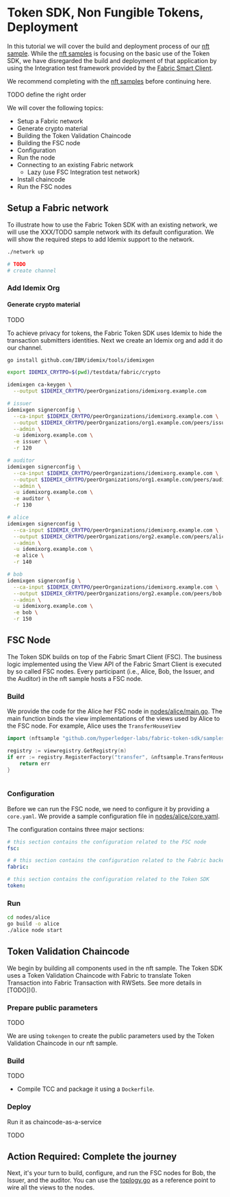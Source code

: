 # Token SDK, Non Fungible Tokens, Deployment

In this tutorial we will cover the build and deployment process of our [nft sample](../nft).
While the [nft samples](../nft) is focusing on the basic use of the Token SDK, we have disregarded the build and deployment of that application by using the Integration test framework provided by the [Fabric Smart Client](https://github.com/hyperledger-labs/fabric-smart-client).

We recommend completing with the [nft samples](../nft) before continuing here.

TODO define the right order

We will cover the following topics:
- Setup a Fabric network
- Generate crypto material
- Building the Token Validation Chaincode
- Building the FSC node
- Configuration
- Run the node
- Connecting to an existing Fabric network
  - Lazy (use FSC Integration test network)
- Install chaincode
- Run the FSC nodes

## Setup a Fabric network

To illustrate how to use the Fabric Token SDK with an existing network, we will use the XXX/TODO sample network with its default configuration.
We will show the required steps to add Idemix support to the network.

```bash
./network up

# TODO
# create channel
```

### Add Idemix Org



#### Generate crypto material

TODO

To achieve privacy for tokens, the Fabric Token SDK uses Idemix to hide the transaction submitters identities. 
Next we create an Idemix org and add it do our channel.


```bash
go install github.com/IBM/idemix/tools/idemixgen

export IDEMIX_CRYTPO=$(pwd)/testdata/fabric/crypto

idemixgen ca-keygen \
  --output $IDEMIX_CRYTPO/peerOrganizations/idemixorg.example.com

# issuer
idemixgen signerconfig \
  --ca-input $IDEMIX_CRYTPO/peerOrganizations/idemixorg.example.com \
  --output $IDEMIX_CRYTPO/peerOrganizations/org1.example.com/peers/issuer.org1.example.com/extraids/idemix \
  --admin \
  -u idemixorg.example.com \
  -e issuer \
  -r 120

# auditor
idemixgen signerconfig \
  --ca-input $IDEMIX_CRYTPO/peerOrganizations/idemixorg.example.com \
  --output $IDEMIX_CRYTPO/peerOrganizations/org1.example.com/peers/auditor.org1.example.com/extraids/idemix \
  --admin \
  -u idemixorg.example.com \
  -e auditor \
  -r 130

# alice
idemixgen signerconfig \
  --ca-input $IDEMIX_CRYTPO/peerOrganizations/idemixorg.example.com \
  --output $IDEMIX_CRYTPO/peerOrganizations/org2.example.com/peers/alice.org2.example.com/extraids/idemix \
  --admin \
  -u idemixorg.example.com \
  -e alice \
  -r 140

# bob
idemixgen signerconfig \
  --ca-input $IDEMIX_CRYTPO/peerOrganizations/idemixorg.example.com \
  --output $IDEMIX_CRYTPO/peerOrganizations/org2.example.com/peers/bob.org2.example.com/extraids/idemix \
  --admin \
  -u idemixorg.example.com \
  -e bob \
  -r 150
```

## FSC Node

The Token SDK builds on top of the Fabric Smart Client (FSC). The business logic implemented using the View API of the Fabric Smart Client is executed by so called FSC nodes. Every participant (i.e., Alice, Bob, the Issuer, and the Auditor) in the nft sample hosts a FSC node. 

### Build

We provide the code for the Alice her FSC node in [nodes/alice/main.go]().
The main function binds the view implementations of the views used by Alice to the FSC node.
For example, Alice uses the `TransferHouseView` 

```go
import (nftsample "github.com/hyperledger-labs/fabric-token-sdk/samples/nft/views")

registry := viewregistry.GetRegistry(n)
if err := registry.RegisterFactory("transfer", &nftsample.TransferHouseViewFactory{}); err != nil {
    return err
}
		
```

### Configuration

Before we can run the FSC node, we need to configure it by providing a `core.yaml`.
We provide a sample configuration file in [nodes/alice/core.yaml]().

The configuration contains three major sections:
```yaml
# this section contains the configuration related to the FSC node
fsc:

# # this section contains the configuration related to the Fabric backend
fabric:

# this section contains the configuration related to the Token SDK
token:
```

### Run

```bash
cd nodes/alice
go build -o alice
./alice node start
```

## Token Validation Chaincode

We begin by building all components used in the nft sample.
The Token SDK uses a Token Validation Chaincode with Fabric to translate Token Transaction into Fabric Transaction with RWSets.
See more details in [TODO])().

### Prepare public parameters

TODO

We are using `tokengen` to create the public parameters used by the Token Validation Chaincode in our nft sample.

### Build

TODO

- Compile TCC and package it using a `Dockerfile`.

### Deploy

Run it as chaincode-as-a-service

TODO

## Action Required: Complete the journey

Next, it's your turn to build, configure, and run the FSC nodes for Bob, the Issuer, and the auditor.
You can use the [toplogy.go](../nft/topology/fabric.go) as a reference point to wire all the views to the nodes. 